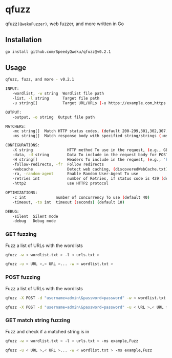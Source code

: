# qfuzz

qfuzz`(QwekuFuzzer)`, web fuzzer, and more written in Go

## Installation

```bash
go install github.com/SpeedyQweku/qfuzz@v0.2.1
```

## Usage

```bash
qfuzz, fuzz, and more - v0.2.1

INPUT:
   -wordlist, -w string  Wordlist file path
   -list, -l string      Target file path
   -u string[]           Target URL/URLs (-u https://example.com,https://example.org)

OUTPUT:
   -output, -o string  Output file path

MATCHERS:
   -mc string[]  Match HTTP status codes, (default 200-299,301,302,307,401,403,405,500)
   -ms string[]  Match response body with specified string/strings (-ms example,Fuzz)

CONFIGURATIONS:
   -X string               HTTP method To use in the request, (e.g., GET, POST, PUT, DELETE)
   -data, -d string        Data To include in the request body for POST method
   -H string[]             Headers To include in the request, (e.g., 'key1:value1,key2:value2')
   -follow-redirects, -fr  Follow redirects
   -webcache               Detect web caching, (discoveredWebCache.txt)
   -ra, -random-agent      Enable Random User-Agent To use
   -retries int            number of Retries, if status code is 429 (default 5)
   -http2                  use HTTP2 protocol

OPTIMIZATIONS:
   -c int             number of concurrency To use (default 40)
   -timeout, -to int  timeout (seconds) (default 10)

DEBUG:
   -silent  Silent mode
   -debug   Debug mode
```

### GET fuzzing

Fuzz a list of URLs with the wordlists

```bash
qfuzz -w < wordlist.txt > -l < urls.txt >
```

```bash
qfuzz -u < URL >,< URL >... -w < wordlist.txt >
```

### POST fuzzing

Fuzz a list of URLs with the wordlists

```bash
qfuzz -X POST -d "username=admin\&password=password" -w < wordlist.txt > -l < urls.txt >
```

```bash
qfuzz -X POST -d "username=admin\&password=password" -u < URL >,< URL >... -w < wordlist.txt >
```

### GET match string fuzzing

Fuzz and check if a matched string is in

```bash
qfuzz -w < wordlist.txt > -l < urls.txt > -ms example,Fuzz
```

```bash
qfuzz -u < URL >,< URL >... -w < wordlist.txt > -ms example,Fuzz
```
